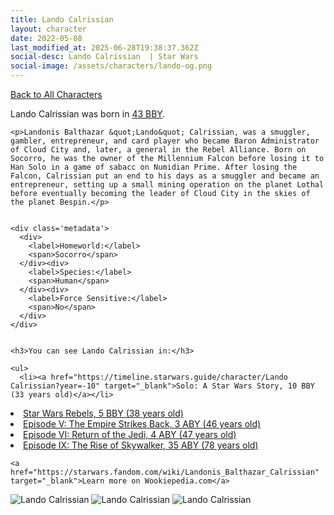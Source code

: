 ```yaml
---
title: Lando Calrissian
layout: character
date: 2022-05-08
last_modified_at: 2025-06-28T19:38:37.362Z
social-desc: Lando Calrissian  | Star Wars
social-image: /assets/characters/lando-og.png
---
```

<a href="/character" class="smaller">Back to All Characters</a>

<div class="character-profile container">
  <div class="col-10">
    <p>
    Lando Calrissian             was born in <a href="https://timeline.starwars.guide/character/Lando Calrissian?year=-43" target="_blank">43 BBY</a>.
    </p>

    <p>Landonis Balthazar &quot;Lando&quot; Calrissian, was a smuggler, gambler, entrepreneur, and card player who became Baron Administrator of Cloud City and, later, a general in the Rebel Alliance. Born on Socorro, he was the owner of the Millennium Falcon before losing it to Han Solo in a game of sabacc on Numidian Prime. After losing the Falcon, Calrissian put an end to his days as a smuggler and became an entrepreneur, setting up a small mining operation on the planet Lothal before eventually becoming the leader of Cloud City in the skies of the planet Bespin.</p>


    <div class='metadata'>
      <div>
        <label>Homeworld:</label>
        <span>Socorro</span>
      </div><div>
        <label>Species:</label>
        <span>Human</span>
      </div><div>
        <label>Force Sensitive:</label>
        <span>No</span>
      </div>
    </div>


    <h3>You can see Lando Calrissian in:</h3>

    <ul>
      <li><a href="https://timeline.starwars.guide/character/Lando Calrissian?year=-10" target="_blank">Solo: A Star Wars Story, 10 BBY (33 years old)</a></li>
  <li><a href="https://timeline.starwars.guide/character/Lando Calrissian?year=-5" target="_blank">Star Wars Rebels, 5 BBY (38 years old)</a></li>
  <li><a href="https://timeline.starwars.guide/character/Lando Calrissian?year=3" target="_blank">Episode V: The Empire Strikes Back, 3 ABY (46 years old)</a></li>
  <li><a href="https://timeline.starwars.guide/character/Lando Calrissian?year=4" target="_blank">Episode VI: Return of the Jedi, 4 ABY (47 years old)</a></li>
  <li><a href="https://timeline.starwars.guide/character/Lando Calrissian?year=35" target="_blank">Episode IX: The Rise of Skywalker, 35 ABY (78 years old)</a></li>
    </ul>

    <a href="https://starwars.fandom.com/wiki/Landonis_Balthazar_Calrissian" target="_blank">Learn more on Wookiepedia.com</a>
  </div>
  <div class="character_image col-2">
    <img src="https://timeline.starwars.guide//images/lando-og.png" alt="Lando Calrissian" />
<img src="https://timeline.starwars.guide//images/lando-old.png" alt="Lando Calrissian" />
    <img src="https://timeline.starwars.guide//images/lando-young.png" alt="Lando Calrissian" />
    <ins class="adsbygoogle"
      style="display:block"
      data-ad-client="ca-pub-6056590143595280"
      data-ad-slot="1622037034"
      data-ad-format="auto"
      data-full-width-responsive="true"></ins>
    <script>
        (adsbygoogle = window.adsbygoogle || []).push({});
    </script>
  </div>
</div>
